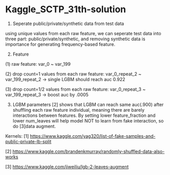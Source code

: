 # Kaggle_SCTP_31th-solution

1. Seperate public/private/synthetic data from test data

using unique values from each raw feature, we can seperate test data into three part: public/private/synthetic, and removing synthetic data is importance for generating frequency-based feature.

2. Feature

(1) raw feature: var_0 ~ var_199

(2) drop count=1 values from each raw feature: var_0_repeat_2 ~ var_199_repeat_2 -> single LGBM should reach auc 0.922

(3) drop count=1/2 values from each raw feature: var_0_repeat_3 ~ var_199_repeat_3 -> boost auc by .0005

3. LGBM parameters
[2] shows that LGBM can reach same auc(.900) after shuffling each raw feature individual, meaning there are barely interactions between features. By setting lower feature_fraction and lower num_leaves will help model NOT to learn from fake interaction, so do [3]data augment.

Kernels:
[1] https://www.kaggle.com/yag320/list-of-fake-samples-and-public-private-lb-split

[2] https://www.kaggle.com/brandenkmurray/randomly-shuffled-data-also-works

[3] https://www.kaggle.com/jiweiliu/lgb-2-leaves-augment
